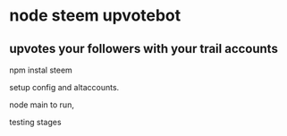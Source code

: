# node steem upvotebot

## upvotes your followers with your trail accounts

npm instal steem

setup config and altaccounts.

node main to run,

testing stages
